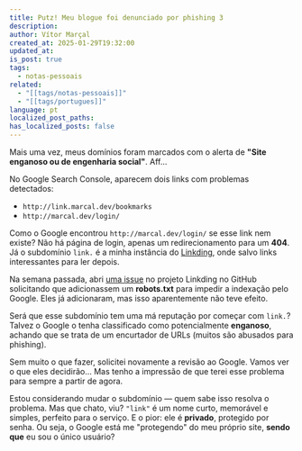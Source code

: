 ```yaml
---
title: Putz! Meu blogue foi denunciado por phishing 3
description: 
author: Vítor Marçal
created_at: 2025-01-29T19:32:00
updated_at: 
is_post: true
tags:
  - notas-pessoais
related:
  - "[[tags/notas-pessoais]]"
  - "[[tags/portugues]]"
language: pt
localized_post_paths: 
has_localized_posts: false
---
```

Mais uma vez, meus domínios foram marcados com o alerta de **"Site enganoso ou de engenharia social"**. Aff...

No Google Search Console, aparecem dois links com problemas detectados:

- `http://link.marcal.dev/bookmarks`
- `http://marcal.dev/login/`

Como o Google encontrou `http://marcal.dev/login/` se esse link nem existe? Não há página de login, apenas um redirecionamento para um **404**. Já o subdomínio `link.` é a minha instância do [Linkding](https://github.com/sissbruecker/linkding), onde salvo links interessantes para ler depois.

Na semana passada, abri [uma issue](https://github.com/sissbruecker/linkding/issues/956) no projeto Linkding no GitHub solicitando que adicionassem um **robots.txt** para impedir a indexação pelo Google. Eles já adicionaram, mas isso aparentemente não teve efeito.

Será que esse subdomínio tem uma má reputação por começar com `link.`? Talvez o Google o tenha classificado como potencialmente **enganoso**, achando que se trata de um encurtador de URLs (muitos são abusados para phishing).

Sem muito o que fazer, solicitei novamente a revisão ao Google. Vamos ver o que eles decidirão... Mas tenho a impressão de que terei esse problema para sempre a partir de agora.

Estou considerando mudar o subdomínio — quem sabe isso resolva o problema. Mas que chato, viu? `"link"` é um nome curto, memorável e simples, perfeito para o serviço. E o pior: ele é **privado**, protegido por senha. Ou seja, o Google está me "protegendo" do meu próprio site, **sendo que** eu sou o único usuário?